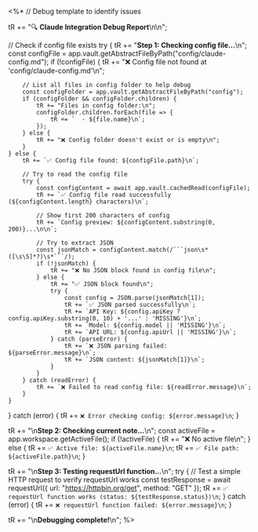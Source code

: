 <%*
// Debug template to identify issues

tR += "🔍 **Claude Integration Debug Report**\n\n";

// Check if config file exists
try {
    tR += "**Step 1: Checking config file...**\n";
    const configFile = app.vault.getAbstractFileByPath("config/claude-config.md");
    if (!configFile) {
        tR += "❌ Config file not found at 'config/claude-config.md'\n";
        
        // List all files in config folder to help debug
        const configFolder = app.vault.getAbstractFileByPath("config");
        if (configFolder && configFolder.children) {
            tR += "Files in config folder:\n";
            configFolder.children.forEach(file => {
                tR += `  - ${file.name}\n`;
            });
        } else {
            tR += "❌ Config folder doesn't exist or is empty\n";
        }
    } else {
        tR += `✅ Config file found: ${configFile.path}\n`;
        
        // Try to read the config file
        try {
            const configContent = await app.vault.cachedRead(configFile);
            tR += `✅ Config file read successfully (${configContent.length} characters)\n`;
            
            // Show first 200 characters of config
            tR += `Config preview: ${configContent.substring(0, 200)}...\n\n`;
            
            // Try to extract JSON
            const jsonMatch = configContent.match(/```json\s*([\s\S]*?)\s*```/);
            if (!jsonMatch) {
                tR += "❌ No JSON block found in config file\n";
            } else {
                tR += "✅ JSON block found\n";
                try {
                    const config = JSON.parse(jsonMatch[1]);
                    tR += `✅ JSON parsed successfully\n`;
                    tR += `API Key: ${config.apiKey ? config.apiKey.substring(0, 10) + '...' : 'MISSING'}\n`;
                    tR += `Model: ${config.model || 'MISSING'}\n`;
                    tR += `API URL: ${config.apiUrl || 'MISSING'}\n`;
                } catch (parseError) {
                    tR += `❌ JSON parsing failed: ${parseError.message}\n`;
                    tR += `JSON content: ${jsonMatch[1]}\n`;
                }
            }
        } catch (readError) {
            tR += `❌ Failed to read config file: ${readError.message}\n`;
        }
    }
} catch (error) {
    tR += `❌ Error checking config: ${error.message}\n`;
}

tR += "\n**Step 2: Checking current note...**\n";
const activeFile = app.workspace.getActiveFile();
if (!activeFile) {
    tR += "❌ No active file\n";
} else {
    tR += `✅ Active file: ${activeFile.name}\n`;
    tR += `✅ File path: ${activeFile.path}\n`;
}

tR += "\n**Step 3: Testing requestUrl function...**\n";
try {
    // Test a simple HTTP request to verify requestUrl works
    const testResponse = await requestUrl({
        url: "https://httpbin.org/get",
        method: "GET"
    });
    tR += `✅ requestUrl function works (status: ${testResponse.status})\n`;
} catch (error) {
    tR += `❌ requestUrl function failed: ${error.message}\n`;
}

tR += "\n**Debugging complete!**\n";
%>
